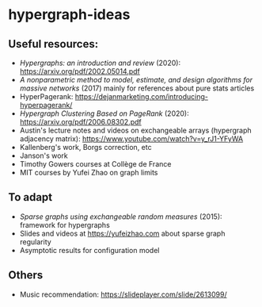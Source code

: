# hypergraph-ideas

## Useful resources:
- _Hypergraphs: an introduction and review_ (2020): https://arxiv.org/pdf/2002.05014.pdf
- _A nonparametric method to model, estimate, and design algorithms for massive networks_ (2017) mainly for references about pure stats articles
- HyperPagerank: https://dejanmarketing.com/introducing-hyperpagerank/
- _Hypergraph Clustering Based on PageRank_ (2020): https://arxiv.org/pdf/2006.08302.pdf
- Austin's lecture notes and videos on exchangeable arrays (hypergraph adjacency matrix): https://www.youtube.com/watch?v=y_rJ1-YFyWA
- Kallenberg's work, Borgs correction, etc
- Janson's work
- Timothy Gowers courses at Collège de France
- MIT courses by Yufei Zhao on graph limits

## To adapt
- _Sparse graphs using exchangeable random measures_ (2015): framework for hypergraphs
- Slides and videos at https://yufeizhao.com about sparse graph regularity 
- Asymptotic results for configuration model

## Others
- Music recommendation: https://slideplayer.com/slide/2613099/
